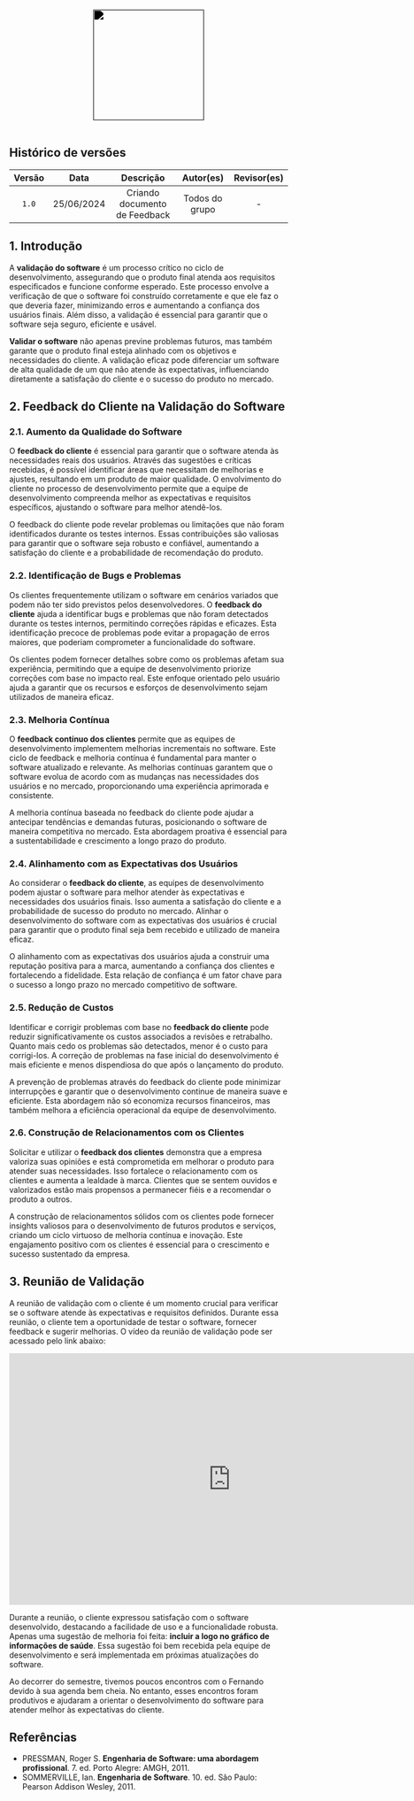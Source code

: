 <br/>

<div style="display: flex; flex-direction: column; justify-content: center; align-items:center;">
    <img src="https://dansousamelo.github.io/RQ_ISP/assets/ANALISE.png" width="200" height="200" style="filter: brightness(0%);" />
</div>

<br/>

## Histórico de versões

| Versão |    Data    |              Descrição               |                      Autor(es)                       | Revisor(es) |
| :----: | :--------: | :----------------------------------: | :--------------------------------------------------: | :---------: |
| `1.0`  | 25/06/2024 | Criando documento de Feedback | Todos do grupo|      -      |

## 1. Introdução

A **validação do software** é um processo crítico no ciclo de desenvolvimento, assegurando que o produto final atenda aos requisitos especificados e funcione conforme esperado. Este processo envolve a verificação de que o software foi construído corretamente e que ele faz o que deveria fazer, minimizando erros e aumentando a confiança dos usuários finais. Além disso, a validação é essencial para garantir que o software seja seguro, eficiente e usável.

**Validar o software** não apenas previne problemas futuros, mas também garante que o produto final esteja alinhado com os objetivos e necessidades do cliente. A validação eficaz pode diferenciar um software de alta qualidade de um que não atende às expectativas, influenciando diretamente a satisfação do cliente e o sucesso do produto no mercado.

## 2. Feedback do Cliente na Validação do Software

### 2.1. Aumento da Qualidade do Software

O **feedback do cliente** é essencial para garantir que o software atenda às necessidades reais dos usuários. Através das sugestões e críticas recebidas, é possível identificar áreas que necessitam de melhorias e ajustes, resultando em um produto de maior qualidade. O envolvimento do cliente no processo de desenvolvimento permite que a equipe de desenvolvimento compreenda melhor as expectativas e requisitos específicos, ajustando o software para melhor atendê-los.

O feedback do cliente pode revelar problemas ou limitações que não foram identificados durante os testes internos. Essas contribuições são valiosas para garantir que o software seja robusto e confiável, aumentando a satisfação do cliente e a probabilidade de recomendação do produto.

### 2.2. Identificação de Bugs e Problemas

Os clientes frequentemente utilizam o software em cenários variados que podem não ter sido previstos pelos desenvolvedores. O **feedback do cliente** ajuda a identificar bugs e problemas que não foram detectados durante os testes internos, permitindo correções rápidas e eficazes. Esta identificação precoce de problemas pode evitar a propagação de erros maiores, que poderiam comprometer a funcionalidade do software.

Os clientes podem fornecer detalhes sobre como os problemas afetam sua experiência, permitindo que a equipe de desenvolvimento priorize correções com base no impacto real. Este enfoque orientado pelo usuário ajuda a garantir que os recursos e esforços de desenvolvimento sejam utilizados de maneira eficaz.

### 2.3. Melhoria Contínua

O **feedback contínuo dos clientes** permite que as equipes de desenvolvimento implementem melhorias incrementais no software. Este ciclo de feedback e melhoria contínua é fundamental para manter o software atualizado e relevante. As melhorias contínuas garantem que o software evolua de acordo com as mudanças nas necessidades dos usuários e no mercado, proporcionando uma experiência aprimorada e consistente.

A melhoria contínua baseada no feedback do cliente pode ajudar a antecipar tendências e demandas futuras, posicionando o software de maneira competitiva no mercado. Esta abordagem proativa é essencial para a sustentabilidade e crescimento a longo prazo do produto.

### 2.4. Alinhamento com as Expectativas dos Usuários

Ao considerar o **feedback do cliente**, as equipes de desenvolvimento podem ajustar o software para melhor atender às expectativas e necessidades dos usuários finais. Isso aumenta a satisfação do cliente e a probabilidade de sucesso do produto no mercado. Alinhar o desenvolvimento do software com as expectativas dos usuários é crucial para garantir que o produto final seja bem recebido e utilizado de maneira eficaz.

O alinhamento com as expectativas dos usuários ajuda a construir uma reputação positiva para a marca, aumentando a confiança dos clientes e fortalecendo a fidelidade. Esta relação de confiança é um fator chave para o sucesso a longo prazo no mercado competitivo de software.

### 2.5. Redução de Custos

Identificar e corrigir problemas com base no **feedback do cliente** pode reduzir significativamente os custos associados a revisões e retrabalho. Quanto mais cedo os problemas são detectados, menor é o custo para corrigi-los. A correção de problemas na fase inicial do desenvolvimento é mais eficiente e menos dispendiosa do que após o lançamento do produto.

A prevenção de problemas através do feedback do cliente pode minimizar interrupções e garantir que o desenvolvimento continue de maneira suave e eficiente. Esta abordagem não só economiza recursos financeiros, mas também melhora a eficiência operacional da equipe de desenvolvimento.

### 2.6. Construção de Relacionamentos com os Clientes

Solicitar e utilizar o **feedback dos clientes** demonstra que a empresa valoriza suas opiniões e está comprometida em melhorar o produto para atender suas necessidades. Isso fortalece o relacionamento com os clientes e aumenta a lealdade à marca. Clientes que se sentem ouvidos e valorizados estão mais propensos a permanecer fiéis e a recomendar o produto a outros.

A construção de relacionamentos sólidos com os clientes pode fornecer insights valiosos para o desenvolvimento de futuros produtos e serviços, criando um ciclo virtuoso de melhoria contínua e inovação. Este engajamento positivo com os clientes é essencial para o crescimento e sucesso sustentado da empresa.

## 3. Reunião de Validação

A reunião de validação com o cliente é um momento crucial para verificar se o software atende às expectativas e requisitos definidos. Durante essa reunião, o cliente tem a oportunidade de testar o software, fornecer feedback e sugerir melhorias. O vídeo da reunião de validação pode ser acessado pelo link abaixo:

<iframe width="800" height="455" src="https://www.youtube.com/embed/QkvgpBK7tpQ?si=i66mFOysnXsukrKA" title="YouTube video player" frameborder="0" allow="accelerometer; autoplay; clipboard-write; encrypted-media; gyroscope; picture-in-picture; web-share" referrerpolicy="strict-origin-when-cross-origin" allowfullscreen></iframe>

Durante a reunião, o cliente expressou satisfação com o software desenvolvido, destacando a facilidade de uso e a funcionalidade robusta. Apenas uma sugestão de melhoria foi feita: **incluir a logo no gráfico de informações de saúde**. Essa sugestão foi bem recebida pela equipe de desenvolvimento e será implementada em próximas atualizações do software.

Ao decorrer do semestre, tivemos poucos encontros com o Fernando devido à sua agenda bem cheia. No entanto, esses encontros foram produtivos e ajudaram a orientar o desenvolvimento do software para atender melhor às expectativas do cliente.

## Referências

- PRESSMAN, Roger S. **Engenharia de Software: uma abordagem profissional**. 7. ed. Porto Alegre: AMGH, 2011.
- SOMMERVILLE, Ian. **Engenharia de Software**. 10. ed. São Paulo: Pearson Addison Wesley, 2011.
